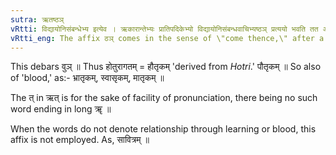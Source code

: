 ```yaml
---
sutra: ऋतष्ठञ्
vRtti: विद्यायोनिसंबन्धेभ्य इत्येव । ऋकारान्तेभ्यः प्रातिपदिकेभ्यो विद्यायोनिसंबन्धवाचिभ्यष्ठञ् प्रत्ययो भवति तत आगत इत्येतस्मिन्विषये ॥
vRtti_eng: The affix ठञ् comes in the sense of \"come thence,\" after a word ending in short ऋ, and denoting a person related through learning or blood.
---
```

This debars वुञ् ॥ Thus होतुरागतम् = हौतृकम् 'derived from _Hotri_.' पौतृकम् ॥ So also of 'blood,' as:- भ्रातृकम्, स्वासृकम्, मातृकम् ॥

The त् in ऋत् is for the sake of facility of pronunciation, there being no such word ending in long ॠ ॥

When the words do not denote relationship through learning or blood, this affix is not employed. As, सावित्रम् ॥
